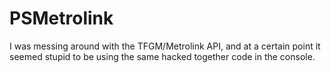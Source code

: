 # PSMetrolink

I was messing around with the TFGM/Metrolink API, and at a certain point it seemed stupid to be using the same hacked together code in the console.